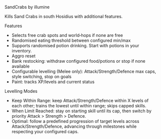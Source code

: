 SandCrabs by illumine

Kills Sand Crabs in south Hosidius with additional features.

Features
- Selects free crab spots and world‑hops if none are free
- Randomised eating threshold between configured min/max
- Supports randomised potion drinking. Start with potions in your inventory.
- Aggro reset
- Bank restocking: withdraw configured food/potions or stop if none available
- Configurable levelling (Melee only): Attack/Strength/Defence max caps, style switching, stop on goals
- Paint: tracks XP/levels and current status

Levelling Modes
- Keep Within Range: keep Attack/Strength/Defence within X levels of each other; trains the lowest until within range; skips capped skills.
- When Limit Reached: stay on starting skill until its cap, then switch by priority Attack > Strength > Defence.
- Optimal: follow a predefined progression of target levels across Attack/Strength/Defence, advancing through milestones while respecting your configured caps.